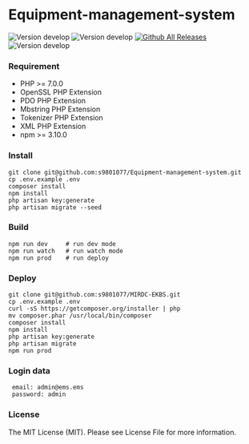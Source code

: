 # Equipment-management-system
![Version develop](https://img.shields.io/badge/Laravel-5.5-orange.svg)
![Version develop](https://img.shields.io/badge/version-develop-yellow.svg)
[![Github All Releases](https://img.shields.io/github/downloads/atom/atom/total.svg)](https://github.com/s9801077/Equipment-management-system)
![Version develop](https://img.shields.io/badge/license-MIT-green.svg)

### Requirement
* PHP >= 7.0.0
* OpenSSL PHP Extension
* PDO PHP Extension
* Mbstring PHP Extension
* Tokenizer PHP Extension
* XML PHP Extension
* npm >= 3.10.0

### Install
```
git clone git@github.com:s9801077/Equipment-management-system.git
cp .env.example .env
composer install
npm install
php artisan key:generate
php artisan migrate --seed
```

### Build
```
npm run dev     # run dev mode
npm run watch   # run watch mode
npm run prod    # run deploy
```

### Deploy
```
git clone git@github.com:s9801077/MIRDC-EKBS.git
cp .env.example .env
curl -sS https://getcomposer.org/installer | php
mv composer.phar /usr/local/bin/composer
composer install
npm install
php artisan key:generate
php artisan migrate
npm run prod 
```

### Login data
```
 email: admin@ems.ems
 password: admin
```

### License
The MIT License (MIT). Please see License File for more information.



